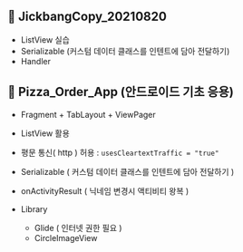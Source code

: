 ## 📁 JickbangCopy_20210820
- ListView 실습
- Serializable (커스텀 데이터 클래스를 인텐트에 담아 전달하기)
- Handler

## 📁 Pizza_Order_App (안드로이드 기초 응용)
- Fragment + TabLayout + ViewPager 
- ListView 활용
- 평문 통신( http ) 허용 : `usesCleartextTraffic = "true"` 
- Serializable ( 커스텀 데이터 클래스를 인텐트에 담아 전달하기 )
- onActivityResult ( 닉네임 변경시 액티비티 왕복 )

- Library 
  - Glide ( 인터넷 권한 필요 )
  - CircleImageView
